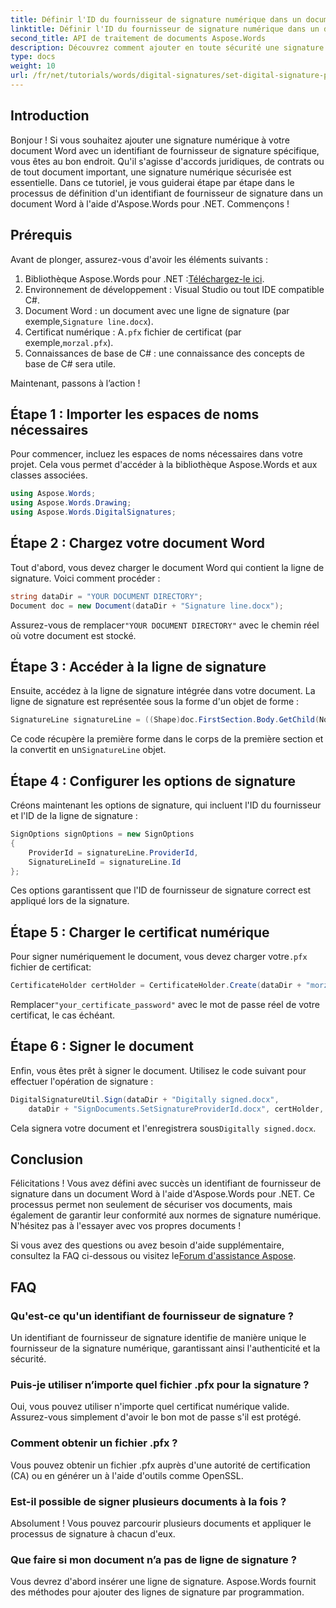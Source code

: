 ```yaml
---
title: Définir l'ID du fournisseur de signature numérique dans un document Word
linktitle: Définir l'ID du fournisseur de signature numérique dans un document Word
second_title: API de traitement de documents Aspose.Words
description: Découvrez comment ajouter en toute sécurité une signature numérique à vos documents Word avec un ID de fournisseur de signature spécifique à l'aide d'Aspose.Words pour .NET.
type: docs
weight: 10
url: /fr/net/tutorials/words/digital-signatures/set-digital-signature-provider-id/
---
```

## Introduction

Bonjour ! Si vous souhaitez ajouter une signature numérique à votre document Word avec un identifiant de fournisseur de signature spécifique, vous êtes au bon endroit. Qu'il s'agisse d'accords juridiques, de contrats ou de tout document important, une signature numérique sécurisée est essentielle. Dans ce tutoriel, je vous guiderai étape par étape dans le processus de définition d'un identifiant de fournisseur de signature dans un document Word à l'aide d'Aspose.Words pour .NET. Commençons !

## Prérequis

Avant de plonger, assurez-vous d'avoir les éléments suivants :

1.  Bibliothèque Aspose.Words pour .NET :[Téléchargez-le ici](https://releases.aspose.com/words/net/).
2. Environnement de développement : Visual Studio ou tout IDE compatible C#.
3.  Document Word : un document avec une ligne de signature (par exemple,`Signature line.docx`).
4.  Certificat numérique : A`.pfx` fichier de certificat (par exemple,`morzal.pfx`).
5. Connaissances de base de C# : une connaissance des concepts de base de C# sera utile.

Maintenant, passons à l’action !

## Étape 1 : Importer les espaces de noms nécessaires

Pour commencer, incluez les espaces de noms nécessaires dans votre projet. Cela vous permet d'accéder à la bibliothèque Aspose.Words et aux classes associées.

```csharp
using Aspose.Words;
using Aspose.Words.Drawing;
using Aspose.Words.DigitalSignatures;
```

## Étape 2 : Chargez votre document Word

Tout d'abord, vous devez charger le document Word qui contient la ligne de signature. Voici comment procéder :

```csharp
string dataDir = "YOUR DOCUMENT DIRECTORY";
Document doc = new Document(dataDir + "Signature line.docx");
```

 Assurez-vous de remplacer`"YOUR DOCUMENT DIRECTORY"` avec le chemin réel où votre document est stocké.

## Étape 3 : Accéder à la ligne de signature

Ensuite, accédez à la ligne de signature intégrée dans votre document. La ligne de signature est représentée sous la forme d'un objet de forme :

```csharp
SignatureLine signatureLine = ((Shape)doc.FirstSection.Body.GetChild(NodeType.Shape, 0, true)).SignatureLine;
```

 Ce code récupère la première forme dans le corps de la première section et la convertit en un`SignatureLine` objet.

## Étape 4 : Configurer les options de signature

Créons maintenant les options de signature, qui incluent l'ID du fournisseur et l'ID de la ligne de signature :

```csharp
SignOptions signOptions = new SignOptions
{
    ProviderId = signatureLine.ProviderId,
    SignatureLineId = signatureLine.Id
};
```

Ces options garantissent que l'ID de fournisseur de signature correct est appliqué lors de la signature.

## Étape 5 : Charger le certificat numérique

 Pour signer numériquement le document, vous devez charger votre`.pfx` fichier de certificat:

```csharp
CertificateHolder certHolder = CertificateHolder.Create(dataDir + "morzal.pfx", "your_certificate_password");
```

 Remplacer`"your_certificate_password"` avec le mot de passe réel de votre certificat, le cas échéant.

## Étape 6 : Signer le document

Enfin, vous êtes prêt à signer le document. Utilisez le code suivant pour effectuer l'opération de signature :

```csharp
DigitalSignatureUtil.Sign(dataDir + "Digitally signed.docx",
    dataDir + "SignDocuments.SetSignatureProviderId.docx", certHolder, signOptions);
```

 Cela signera votre document et l'enregistrera sous`Digitally signed.docx`.

## Conclusion

Félicitations ! Vous avez défini avec succès un identifiant de fournisseur de signature dans un document Word à l'aide d'Aspose.Words pour .NET. Ce processus permet non seulement de sécuriser vos documents, mais également de garantir leur conformité aux normes de signature numérique. N'hésitez pas à l'essayer avec vos propres documents !

 Si vous avez des questions ou avez besoin d'aide supplémentaire, consultez la FAQ ci-dessous ou visitez le[Forum d'assistance Aspose](https://forum.aspose.com/c/words/8).

## FAQ

### Qu'est-ce qu'un identifiant de fournisseur de signature ?

Un identifiant de fournisseur de signature identifie de manière unique le fournisseur de la signature numérique, garantissant ainsi l'authenticité et la sécurité.

### Puis-je utiliser n’importe quel fichier .pfx pour la signature ?

Oui, vous pouvez utiliser n'importe quel certificat numérique valide. Assurez-vous simplement d'avoir le bon mot de passe s'il est protégé.

### Comment obtenir un fichier .pfx ?

Vous pouvez obtenir un fichier .pfx auprès d'une autorité de certification (CA) ou en générer un à l'aide d'outils comme OpenSSL.

### Est-il possible de signer plusieurs documents à la fois ?

Absolument ! Vous pouvez parcourir plusieurs documents et appliquer le processus de signature à chacun d'eux.

### Que faire si mon document n’a pas de ligne de signature ?

Vous devrez d'abord insérer une ligne de signature. Aspose.Words fournit des méthodes pour ajouter des lignes de signature par programmation.